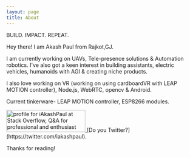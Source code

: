 ```yaml
---
layout: page
title: About
---
```


<p class="message">
  BUILD. IMPACT. REPEAT.
</p>

Hey there! I am Akash Paul from Rajkot,GJ.

I am currently working on UAVs, Tele-presence solutions & Automation robotics. I've also got a keen interest in building assistants, electric vehicles, humanoids with AGI & creating niche products. 

I also love working on VR (working on using cardboardVR with LEAP MOTION controller), Node.js, WebRTC, opencv & Android.

Current tinkerware- LEAP MOTION controller, ESP8266 modules.

><a href="http://stackoverflow.com/users/2335131/iakashpaul">
<img src="http://stackoverflow.com/users/flair/2335131.png" width="208" height="58" alt="profile for iAkashPaul at Stack Overflow, Q&amp;A for professional and enthusiast programmers" title="profile for iAkashPaul at Stack Overflow, Q&amp;A for professional and enthusiast programmers">
</a> [Do you Twitter?](https://twitter.com/iakashpaul).

Thanks for reading!
